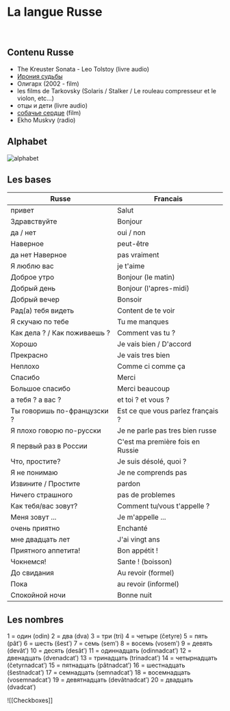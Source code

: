 # La langue Russe
<br>


## Contenu Russe
- The Kreuster Sonata - Leo Tolstoy (livre audio)
- [Ирония судьбы](https://www.youtube.com/watch?v=lVpmZnRIMKs)
-  Олигарх (2002 - film)
-  les films de Tarkovsky (Solaris / Stalker / Le rouleau compresseur et le violon, etc...)
-  отцы и дети (livre audio)
-  [собачье  сердце](https://www.youtube.com/watch?v=aOE_3_Ws4y0) (film)
-  Ekho Muskvy (radio)

## Alphabet 

<img src="https://lh5.googleusercontent.com/7rWCjqgryBL916Mo7zX8b7tcijrLKK5AvRJ0xku8PRQ0vWr58OvzlNi0MIpPPJYjOFAJ7dBZJO7tBxX5S4IGVAIjI1dq9cOdnmgwd2P8JwfuLlKEGzsyJHk7BMRerFSIMkdoIm9p" alt="alphabet">

## Les bases

Russe | Francais 
--- | ---
привет | Salut 
Здравствуйте | Bonjour 
да / нет | oui / non 
Наверное | peut-être 
да нет Наверное | pas vraiment 
Я люблю вас | je t'aime
Доброе утро | Bonjour (le matin)
Добрый день | Bonjour (l'apres-midi)
Добрый вечер | Bonsoir 
Рад(а) тебя видеть | Content de te voir 
Я скучаю по тебе | Tu me manques
Как дела ? / Как поживаешь ? | Comment vas tu ? 
Хорошо | Je vais bien / D'accord
Прекрасно | Je vais tres bien 
Неплохо | Comme ci comme ça
Спасибо | Merci 
Большое спасибо | Merci beaucoup 
а тебя ? a вac ? | et toi ? et vous ? 
Ты говоришь по-французски ? | Est ce que vous parlez français ?
Я плохо говорю по-русски | Je ne parle pas tres bien russe
Я первый раз в России | C'est ma première fois en Russie
Что, простите? | Je suis désolé, quoi ?
Я не понимаю | Je ne comprends pas
Извините / Простите | pardon 
Ничего страшного | pas de problemes
Как тебя/вас зовут? | Comment tu/vous t'appelle ? 
Меня зовут ... | Je m'appelle ...
очень приятно | Enchanté 
мне двадцать лет | J'ai vingt ans 
Приятного аппетита! | Bon appétit !
Чокнемся! | Sante ! (boisson)
До свидания | Au revoir (formel)
Пока | au revoir (informel)
Спокойной ночи | Bonne nuit

## Les nombres

1 = один (odin)
2 = двa (dva)
3 = три (tri)
4 = четыре (četyre)
5 = пять (pâtʹ)
6 = шесть (šestʹ)
7 = семь (semʹ)
8 = восемь (vosemʹ)
9 = девять (devâtʹ)
10 = десять (desâtʹ)
11 = одиннадцать (odinnadcatʹ)
12 = двенадцать (dvenadcatʹ)
13 = тринадцать (trinadcatʹ)
14 = четырнадцать (četyrnadcatʹ)
15 = пятнадцать (pâtnadcatʹ)
16 = шестнадцать (šestnadcatʹ)
17 = семнадцать (semnadcatʹ)
18 = восемнадцать (vosemnadcatʹ)
19 = девятнадцать (devâtnadcatʹ)
20 = двадцать (dvadcatʹ)


![[Checkboxes]]